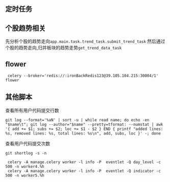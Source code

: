 
## 定时任务

## 个股趋势相关
先分析个股的趋势走向`app.main.task.trend_task.submit_trend_task`
然后通过个股的趋势走向,归并板块的趋势走势`get_trend_data_task`





## flower

```
 celery --broker='redis://:ironBackRedis123@39.105.104.215:30004/1' flower
```

## 其他脚本

查看所有用户代码提交行数
```shell script
git log --format='%aN' | sort -u | while read name; do echo -en "$name\t"; git log --author="$name" --pretty=tformat: --numstat | awk '{ add += $1; subs += $2; loc += $1 - $2 } END { printf "added lines: %s, removed lines: %s, total lines: %s\n", add, subs, loc }' -; done
```

查看用户代码提交次数
```shell script
git shortlog -s -n
```

```
 celery -A manage.celery worker -l info -P  eventlet -Q day_level -c 500 -n worker4.%h
 celery -A manage.celery worker -l info -P  eventlet -Q indicator -c 500 -n worker5.%h
```